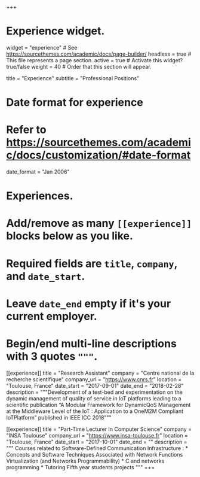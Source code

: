 +++
# Experience widget.
widget = "experience"  # See https://sourcethemes.com/academic/docs/page-builder/
headless = true  # This file represents a page section.
active = true  # Activate this widget? true/false
weight = 40  # Order that this section will appear.

title = "Experience"
subtitle = "Professional Positions"

# Date format for experience
#   Refer to https://sourcethemes.com/academic/docs/customization/#date-format
date_format = "Jan 2006"

# Experiences.
#   Add/remove as many `[[experience]]` blocks below as you like.
#   Required fields are `title`, `company`, and `date_start`.
#   Leave `date_end` empty if it's your current employer.
#   Begin/end multi-line descriptions with 3 quotes `"""`.
[[experience]]
  title = "Research Assistant"
  company = "Centre national de la recherche scientifique"
  company_url = "https://www.cnrs.fr"
  location = "Toulouse, France"
  date_start = "2017-09-01"
  date_end = "2018-02-28"
  description = """Development of a test-bed and experimentation on the dynamic management of quality of service in IoT platforms leading to a scientific publication “A Modular Framework for DynamicQoS Management at the Middleware Level of the IoT : Application to a OneM2M Compliant IoTPlatform” published in IEEE ICC 2018"""

[[experience]]
  title = "Part-Time Lecturer In Computer Science"
  company = "INSA Toulouse"
  company_url = "https://www.insa-toulouse.fr"
  location = "Toulouse, France"
  date_start = "2017-10-01"
  date_end = ""
  description = """
  Courses related to Software-Defined Communication Infrastructure :
    * Concepts and Software Techniques Associated with Network Functions Virtualization (and Networks Programmability)
    * C and networks programming
    * Tutoring Fifth year students projects 
  """
+++
